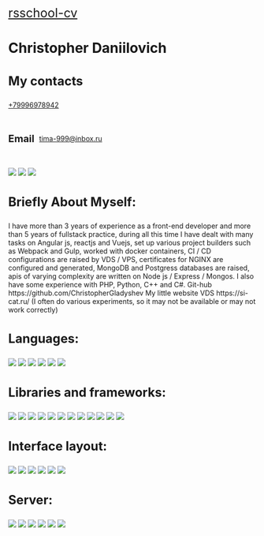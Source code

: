 <a style="font-size:25px" href="https://ChristopherGladyshev.github.io/rsschool-cv/cv">rsschool-cv</a>
<h1>Christopher Daniilovich</h1>



<div>
     <h3 style="font-size:25px;">My contacts</h3>
     <div>
        <div style="disply: flex; display: flex; align-items: center; margin-bottom: 20px;">
            <a href="tel:+79996978942" style="cursor: pointer; margin-right: 20px">+79996978942</a>
        </div>
        <div>
        <div style="disply: flex; display: flex; align-items: center; margin-bottom: 20px;">
        <h4 style="font-size:20px; margin-right: 10px">Email</h4> <a href="mailto:tima-999@inbox.ru">tima-999@inbox.ru</a>
        </div>
        </div>
      <div>
     <a class="contact" href="https://t.me/izecRed" style="cursor:pointer"><img src="https://img.shields.io/badge/Telegram-2CA5E0?style=for-the-badge&logo=telegram&logoColor=white"></a>
     <a class="contact" href="https://wa.me/79996978942" style="cursor:pointer"><img src="https://img.shields.io/badge/WhatsApp-25D366?style=for-the-badge&logo=whatsapp&logoColor=white"></a>
     <a class="contact" href="https://join.skype.com/invite/mQ7m7ccls4tD" style="cursor:pointer"><img src="https://img.shields.io/badge/<handle>-%2300AFF0.svg?style=for-the-badge&logo=Skype&logoColor=white"></a>
 </div>

 <h3 style="font-size:25px;">Briefly About Myself:</h3>
 <p>
 I have more than 3 years of experience as a front-end developer and more than 5 years of fullstack practice, during all this time I have dealt with many tasks on Angular js, reactjs and Vuejs, set up various project builders such as Webpack and Gulp, worked with docker containers, CI / CD configurations are raised by VDS / VPS, certificates for NGINX are configured and generated, MongoDB and Postgress databases are raised, apis of varying complexity are written on Node js / Express / Mongos.
I also have some experience with PHP, Python, C++ and C#.
Git-hub https://github.com/ChristopherGladyshev
My little website VDS https://si-cat.ru/ (I often do various experiments, so it may not be available or may not work correctly)
 </p>


 <h3 style="font-size:25px;">Languages:</h3>

   <img src="https://img.shields.io/badge/c++-%2300599C.svg?style=for-the-badge&logo=c%2B%2B&logoColor=white"/>
   <img src="https://img.shields.io/badge/javascript-%23323330.svg?style=for-the-badge&logo=javascript&"/>
   <img src="https://img.shields.io/badge/typescript-%23007ACC.svg?style=for-the-badge&logo=typescript&"/>
   <img src="https://img.shields.io/badge/node.js-6DA55F?style=for-the-badge&logo=node.js&logoColor=white"/>
   <img src="https://img.shields.io/badge/python-3670A0?style=for-the-badge&logo=python&logoColor=ffdd54"/>
   <img src="https://img.shields.io/badge/php-%23777BB4.svg?style=for-the-badge&logo=php&logoColor=white"/>

   <h3 style="font-size:25px;">Libraries and frameworks:</h3>

   <img src="https://img.shields.io/badge/express.js-%23404d59.svg?style=for-the-badge&logo=express&logoColor=%2361DAFB"/>
   <img src="https://img.shields.io/badge/jquery-%230769AD.svg?style=for-the-badge&logo=jquery&logoColor=white"/>
   <img src="https://img.shields.io/badge/Next-black?style=for-the-badge&logo=next.js&logoColor=white"/>
   <img src="https://img.shields.io/badge/react-%2320232a.svg?style=for-the-badge&logo=react&logoColor=%2361DAFB"/>
   <img src="https://img.shields.io/badge/vuejs-%2335495e.svg?style=for-the-badge&logo=vuedotjs&logoColor=%234FC08D"/>
   <img src="https://img.shields.io/badge/angular.js-%23E23237.svg?style=for-the-badge&logo=angularjs&logoColor=white"/>
   <img src="https://img.shields.io/badge/redux-%23593d88.svg?style=for-the-badge&logo=redux&logoColor=white"/>
   <img src="https://img.shields.io/badge/React_Router-CA4245?style=for-the-badge&logo=react-router&logoColor=white"/>
   <img src="https://img.shields.io/badge/Babel-F9DC3e?style=for-the-badge&logo=babel&logoColor=black"/>
   <img src="https://img.shields.io/badge/webpack-%238DD6F9.svg?style=for-the-badge&logo=webpack&logoColor=black"/>
   <img src="https://img.shields.io/badge/GULP-%23CF4647.svg?style=for-the-badge&logo=gulp&logoColor=white"/>
   <img src="https://img.shields.io/badge/JWT-black?style=for-the-badge&logo=JSON%20web%20tokens"/>


   <h3 style="font-size:25px;">Interface layout:</h3>

   <img src="https://img.shields.io/badge/html5-%23E34F26.svg?style=for-the-badge&logo=html5&logoColor=white"/>
   <img src="https://img.shields.io/badge/css3-%231572B6.svg?style=for-the-badge&logo=css3&logoColor=white"/>
   <img src="https://img.shields.io/badge/SASS-hotpink.svg?style=for-the-badge&logo=SASS&logoColor=white"/>
   <img src="https://img.shields.io/badge/less-2B4C80?style=for-the-badge&logo=less&logoColor=white"/>
   <img src="https://img.shields.io/badge/bootstrap-%23563D7C.svg?style=for-the-badge&logo=bootstrap&logoColor=white"/>
   <img src="https://img.shields.io/badge/figma-%23F24E1E.svg?style=for-the-badge&logo=figma&logoColor=https://img.shields.io/badge/Pug-FFF?style=for-the-badge&logo=pug&logoColor=A86454"/>


   <h3 style="font-size:25px;">Server:</h3>

   <img src="https://img.shields.io/badge/Linux-FCC624?style=for-the-badge&logo=linux&logoColor=black"/>
   <img src="https://img.shields.io/badge/MongoDB-%234ea94b.svg?style=for-the-badge&logo=mongodb&logoColor=white"/>
   <img src="https://img.shields.io/badge/docker-%230db7ed.svg?style=for-the-badge&logo=docker&logoColor=white"/>
   <img src="https://img.shields.io/badge/nginx-%23009639.svg?style=for-the-badge&logo=nginx&logoColor=white"/>
   <img src="https://img.shields.io/badge/githubactions-%232671E5.svg?style=for-the-badge&logo=githubactions&logoColor=white"/>
   <img src="https://img.shields.io/badge/postgres-%23316192.svg?style=for-the-badge&logo=postgresql&logoColor=white"/>


